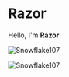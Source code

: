 # Razor
Hello, I'm **Razor**.

![Snowflake107](https://github-readme-stats.vercel.app/api?username=RazorOnDev&show_icons=true&theme=tokyonight&hide=["issues"])

![Snowflake107](https://github-readme-stats.vercel.app/api/top-langs?username=RazorOnDev&show_icons=true&theme=tokyonight&layout=compact)
